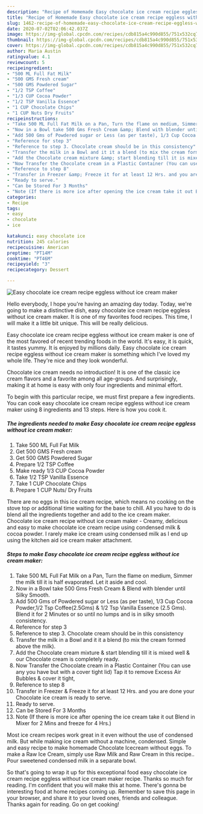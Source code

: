 ```yaml
---
description: "Recipe of Homemade Easy chocolate ice cream recipe eggless without ice cream maker"
title: "Recipe of Homemade Easy chocolate ice cream recipe eggless without ice cream maker"
slug: 1462-recipe-of-homemade-easy-chocolate-ice-cream-recipe-eggless-without-ice-cream-maker
date: 2020-07-02T02:06:42.037Z
image: https://img-global.cpcdn.com/recipes/cdb815a4c990d855/751x532cq70/easy-chocolate-ice-cream-recipe-eggless-without-ice-cream-maker-recipe-main-photo.jpg
thumbnail: https://img-global.cpcdn.com/recipes/cdb815a4c990d855/751x532cq70/easy-chocolate-ice-cream-recipe-eggless-without-ice-cream-maker-recipe-main-photo.jpg
cover: https://img-global.cpcdn.com/recipes/cdb815a4c990d855/751x532cq70/easy-chocolate-ice-cream-recipe-eggless-without-ice-cream-maker-recipe-main-photo.jpg
author: Maria Austin
ratingvalue: 4.1
reviewcount: 5
recipeingredient:
- "500 ML Full Fat Milk"
- "500 GMS Fresh cream"
- "500 GMS Powdered Sugar"
- "1/2 TSP Coffee"
- "1/3 CUP Cocoa Powder"
- "1/2 TSP Vanilla Essence"
- "1 CUP Chocolate Chips"
- "1 CUP Nuts Dry Fruits"
recipeinstructions:
- "Take 500 ML Full Fat Milk on a Pan, Turn the flame on medium, Simmer the milk till it is half evaporated. Let it aside and cool."
- "Now in a Bowl take 500 Gms Fresh Cream &amp; Blend with blender until Silky Smooth."
- "Add 500 Gms of Powdered sugar or Less (as per taste), 1/3 Cup Cocoa Powder,1/2 Tsp Coffee(2.5Gms) &amp; 1/2 Tsp Vanilla Essence (2.5 Gms). Blend it for 2 Minutes or so until no lumps and is in silky smooth consistency."
- "Reference for step 3"
- "Reference to step 3. Chocolate cream should be in this consistency"
- "Transfer the milk in a Bowl and it it a blend (to mix the cream formed above the milk)."
- "Add the Chocolate cream mixture &amp; start blending till it is mixed well &amp; our Chocolate cream is completely ready."
- "Now Transfer the Chocolate cream in a Plastic Container (You can use any you have but with a cover tight lid) Tap it to remove Excess Air Bubbles &amp; cover it tight,"
- "Reference to step 8"
- "Transfer in Freezer &amp; Freeze it for at least 12 Hrs. and you are done your Chocolate ice cream is ready to serve."
- "Ready to serve."
- "Can be Stored For 3 Months"
- "Note (If there is more ice after opening the ice cream take it out Blend in Mixer for 2 Mins and freeze for 4 Hrs.)"
categories:
- Recipe
tags:
- easy
- chocolate
- ice

katakunci: easy chocolate ice 
nutrition: 245 calories
recipecuisine: American
preptime: "PT14M"
cooktime: "PT46M"
recipeyield: "3"
recipecategory: Dessert

---
```



![Easy chocolate ice cream recipe eggless without ice cream maker](https://img-global.cpcdn.com/recipes/cdb815a4c990d855/751x532cq70/easy-chocolate-ice-cream-recipe-eggless-without-ice-cream-maker-recipe-main-photo.jpg)

Hello everybody, I hope you're having an amazing day today. Today, we're going to make a distinctive dish, easy chocolate ice cream recipe eggless without ice cream maker. It is one of my favorites food recipes. This time, I will make it a little bit unique. This will be really delicious.

Easy chocolate ice cream recipe eggless without ice cream maker is one of the most favored of recent trending foods in the world. It's easy, it is quick, it tastes yummy. It is enjoyed by millions daily. Easy chocolate ice cream recipe eggless without ice cream maker is something which I've loved my whole life. They're nice and they look wonderful.

Chocolate ice cream needs no introduction! It is one of the classic ice cream flavors and a favorite among all age-groups. And surprisingly, making it at home is easy with only four ingredients and minimal effort.


To begin with this particular recipe, we must first prepare a few ingredients. You can cook easy chocolate ice cream recipe eggless without ice cream maker using 8 ingredients and 13 steps. Here is how you cook it.

<!--inarticleads1-->

##### The ingredients needed to make Easy chocolate ice cream recipe eggless without ice cream maker:

1. Take 500 ML Full Fat Milk
1. Get 500 GMS Fresh cream
1. Get 500 GMS Powdered Sugar
1. Prepare 1/2 TSP Coffee
1. Make ready 1/3 CUP Cocoa Powder
1. Take 1/2 TSP Vanilla Essence
1. Take 1 CUP Chocolate Chips
1. Prepare 1 CUP Nuts/ Dry Fruits


There are no eggs in this ice cream recipe, which means no cooking on the stove top or additional time waiting for the base to chill. All you have to do is blend all the ingredients together and add to the ice cream maker. Chocolate ice cream recipe without ice cream maker - Creamy, delicious and easy to make chocolate ice cream recipe using condensed milk &amp; cocoa powder. I rarely make ice cream using condensed milk as I end up using the kitchen aid ice cream maker attachment. 

<!--inarticleads2-->

##### Steps to make Easy chocolate ice cream recipe eggless without ice cream maker:

1. Take 500 ML Full Fat Milk on a Pan, Turn the flame on medium, Simmer the milk till it is half evaporated. Let it aside and cool.
1. Now in a Bowl take 500 Gms Fresh Cream &amp; Blend with blender until Silky Smooth.
1. Add 500 Gms of Powdered sugar or Less (as per taste), 1/3 Cup Cocoa Powder,1/2 Tsp Coffee(2.5Gms) &amp; 1/2 Tsp Vanilla Essence (2.5 Gms). Blend it for 2 Minutes or so until no lumps and is in silky smooth consistency.
1. Reference for step 3
1. Reference to step 3. Chocolate cream should be in this consistency
1. Transfer the milk in a Bowl and it it a blend (to mix the cream formed above the milk).
1. Add the Chocolate cream mixture &amp; start blending till it is mixed well &amp; our Chocolate cream is completely ready.
1. Now Transfer the Chocolate cream in a Plastic Container (You can use any you have but with a cover tight lid) Tap it to remove Excess Air Bubbles &amp; cover it tight,
1. Reference to step 8
1. Transfer in Freezer &amp; Freeze it for at least 12 Hrs. and you are done your Chocolate ice cream is ready to serve.
1. Ready to serve.
1. Can be Stored For 3 Months
1. Note (If there is more ice after opening the ice cream take it out Blend in Mixer for 2 Mins and freeze for 4 Hrs.)


Most ice cream recipes work great in it even without the use of condensed milk. But while making ice cream without a machine, condensed. Simple and easy recipe to make homemade Chocolate Icecream without eggs. To make a Raw Ice Cream, simply use Raw Milk and Raw Cream in this recipe.. Pour sweetened condensed milk in a separate bowl. 

So that's going to wrap it up for this exceptional food easy chocolate ice cream recipe eggless without ice cream maker recipe. Thanks so much for reading. I'm confident that you will make this at home. There's gonna be interesting food at home recipes coming up. Remember to save this page in your browser, and share it to your loved ones, friends and colleague. Thanks again for reading. Go on get cooking!
